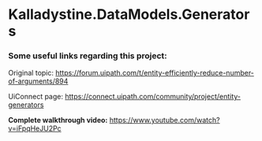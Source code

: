 # Kalladystine.DataModels.Generators

### Some useful links regarding this project:

Original topic: https://forum.uipath.com/t/entity-efficiently-reduce-number-of-arguments/894

UiConnect page: https://connect.uipath.com/community/project/entity-generators

**Complete walkthrough video:** https://www.youtube.com/watch?v=iFpqHeJU2Pc
